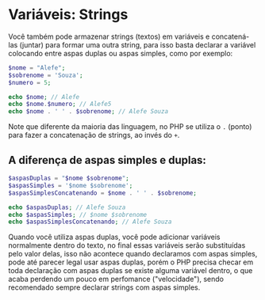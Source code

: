 # Variáveis: Strings

Você também pode armazenar strings (textos) em variáveis e concatená-las (juntar) para formar uma outra string, para isso basta declarar a variável colocando entre aspas duplas ou aspas simples, como por exemplo:

```php
$nome = "Alefe";
$sobrenome = 'Souza';
$numero = 5;

echo $nome; // Alefe
echo $nome.$numero; // Alefe5
echo $nome . ' ' . $sobrenome; // Alefe Souza
```

Note que diferente da maioria das linguagem, no PHP se utiliza o `.` (ponto) para fazer a concatenação de strings, ao invés do `+`.

## A diferença de aspas simples e duplas:

```php
$aspasDuplas = "$nome $sobrenome";
$aspasSimples = '$nome $sobrenome';
$aspasSimplesConcatenando = $nome . ' ' . $sobrenome;

echo $aspasDuplas; // Alefe Souza
echo $aspasSimples; // $nome $sobrenome
echo $aspasSimplesConcatenando; // Alefe Souza
```

Quando você utiliza aspas duplas, você pode adicionar variáveis normalmente dentro do texto, no final essas variáveis serão substituídas pelo valor delas, isso não acontece quando declaramos com aspas simples, pode até parecer legal usar aspas duplas, porém o PHP precisa checar em toda declaração com aspas duplas se existe alguma variável dentro, o que acaba perdendo um pouco em perfomance ("velocidade"), sendo recomendado sempre declarar strings com aspas simples.
